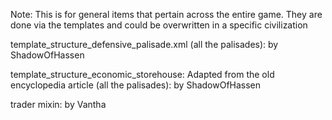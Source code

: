 Note: This is for general items that pertain across the entire game. They are done via the templates and could be overwritten in a specific civilization

template_structure_defensive_palisade.xml (all the palisades): by ShadowOfHassen

template_structure_economic_storehouse: Adapted from the old encyclopedia article (all the palisades): by ShadowOfHassen

trader mixin: by Vantha